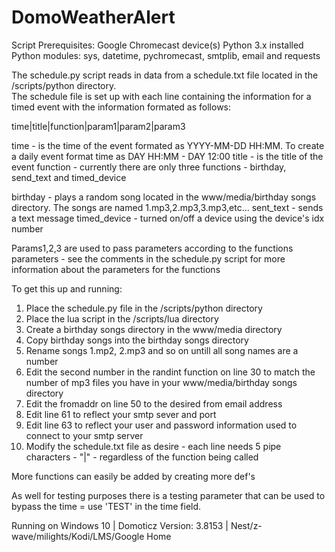 # DomoWeatherAlert

Script Prerequisites:
Google Chromecast device(s)
Python 3.x installed
Python modules: sys, datetime, pychromecast, smtplib, email and requests  

The schedule.py script reads in data from a schedule.txt file located in the /scripts/python directory.  
The schedule file is set up with each line containing the information for a timed event with the information formated as follows:

time|title|function|param1|param2|param3


time - is the time of the event formated as YYYY-MM-DD HH:MM. To create a daily event format time as DAY HH:MM - DAY 12:00 
title - is the title of the event
function - currently there are only three functions - birthday, send_text and timed_device

birthday - plays a random song located in the www/media/birthday songs directory. The songs are named 1.mp3,2.mp3,3.mp3,etc...
sent_text - sends a text message 
timed_device - turned on/off a device using the device's idx number

Params1,2,3 are used to pass parameters according to the functions parameters - see the comments in the schedule.py script for more information about the parameters for the functions
 
To get this up and running:

1) Place the schedule.py file in the /scripts/python directory 
2) Place the lua script in the /scripts/lua directory
3) Create a birthday songs directory in the www/media directory
4) Copy birthday songs into the birthday songs directory
5) Rename songs 1.mp2, 2.mp3 and so on untill all song names are a number
6) Edit the second number in the randint function on line 30 to match the number of mp3 files you have in your www/media/birthday songs directory  
7) Edit the fromaddr on line 50 to the desired from email address
8) Edit line 61 to reflect your smtp sever and port
9) Edit line 63 to reflect your user and password information used to connect to your smtp server
10) Modify the schedule.txt file as desire - each line needs 5 pipe characters - "|" - regardless of the function being called  

More functions can easily be added by creating more def's 

As well for testing purposes there is a testing parameter that can be used to bypass the time = use 'TEST' in the time field.   

Running on Windows 10 | Domoticz Version: 3.8153 | Nest/z-wave/milights/Kodi/LMS/Google Home
